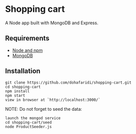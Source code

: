 # Shopping cart

A Node app built with MongoDB and Express.

## Requirements

- [Node and npm](http://nodejs.org)
- [MongoDB](https://www.mongodb.com)


## Installation

```
git clone https://github.com/dohafaridi/shopping-cart.git
cd shopping-cart
npm install
npm start
view in browser at `http://localhost:3000/`
```

NOTE: Do not forget to seed the data: 

```
launch the mongod service
cd shopping-cart/seed
node ProductSeeder.js
```